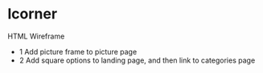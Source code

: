 # lcorner
HTML Wireframe

* 1 Add picture frame to picture page
* 2 Add square options to landing page, and then link to categories page 